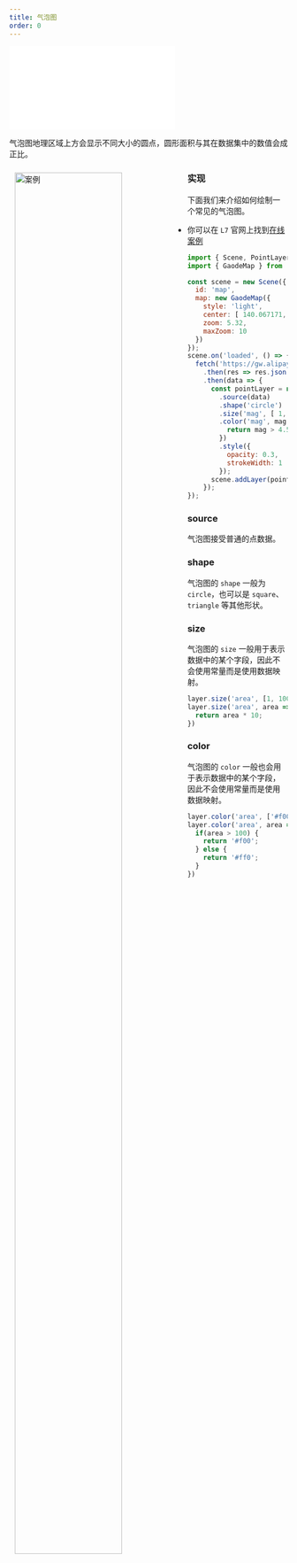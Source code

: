 ```yaml
---
title: 气泡图
order: 0
---
```

<embed src="@/docs/api/common/style.md"></embed>

气泡图地理区域上方会显示不同大小的圆点，圆形面积与其在数据集中的数值会成正比。

<div>
  <div style="width:60%;float:left; margin: 10px;">
    <img  width="80%" alt="案例" src='https://gw.alipayobjects.com/mdn/antv_site/afts/img/A*fNGiS7YI1tIAAAAAAAAAAABkARQnAQ'>
  </div>
</div>

### 实现

下面我们来介绍如何绘制一个常见的气泡图。

- 你可以在 `L7` 官网上找到[在线案例](/examples/point/bubble/#point)

```javascript
import { Scene, PointLayer } from '@antv/l7';
import { GaodeMap } from '@antv/l7-maps';

const scene = new Scene({
  id: 'map',
  map: new GaodeMap({
    style: 'light',
    center: [ 140.067171, 36.26186 ],
    zoom: 5.32,
    maxZoom: 10
  })
});
scene.on('loaded', () => {
  fetch('https://gw.alipayobjects.com/os/basement_prod/d3564b06-670f-46ea-8edb-842f7010a7c6.json')
    .then(res => res.json())
    .then(data => {
      const pointLayer = new PointLayer({})
        .source(data)
        .shape('circle')
        .size('mag', [ 1, 25 ])
        .color('mag', mag => {
          return mag > 4.5 ? '#5B8FF9' : '#5CCEA1';
        })
        .style({
          opacity: 0.3,
          strokeWidth: 1
        });
      scene.addLayer(pointLayer);
    });
});
```

### source

气泡图接受普通的点数据。
### shape

气泡图的 `shape` 一般为 `circle`，也可以是 `square`、`triangle` 等其他形状。

### size

气泡图的 `size` 一般用于表示数据中的某个字段，因此不会使用常量而是使用数据映射。

```js
layer.size('area', [1, 100]); // 使用区间映射
layer.size('area', area => {  // 使用回调函数实现映射
  return area * 10;
})
```

### color

气泡图的 `color` 一般也会用于表示数据中的某个字段，因此不会使用常量而是使用数据映射。

```js
layer.color('area', ['#f00', '#ff0']); // 使用区间映射
layer.color('area', area => {  // 使用回调函数实现映射
  if(area > 100) {
    return '#f00';
  } else {
    return '#ff0';
  }
})
```